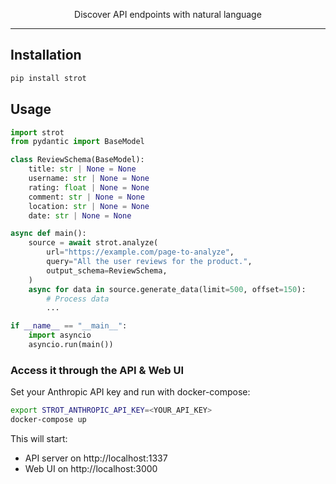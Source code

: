 <p align="center">Discover API endpoints with natural language</p>

---

## Installation

```bash
pip install strot
```

## Usage

```python
import strot
from pydantic import BaseModel

class ReviewSchema(BaseModel):
    title: str | None = None
    username: str | None = None
    rating: float | None = None
    comment: str | None = None
    location: str | None = None
    date: str | None = None

async def main():
    source = await strot.analyze(
        url="https://example.com/page-to-analyze",
        query="All the user reviews for the product.",
        output_schema=ReviewSchema,
    )
    async for data in source.generate_data(limit=500, offset=150):
        # Process data
        ...

if __name__ == "__main__":
    import asyncio
    asyncio.run(main())
```

### Access it through the API & Web UI

Set your Anthropic API key and run with docker-compose:

```bash
export STROT_ANTHROPIC_API_KEY=<YOUR_API_KEY>
docker-compose up
```

This will start:

- API server on http://localhost:1337
- Web UI on http://localhost:3000
